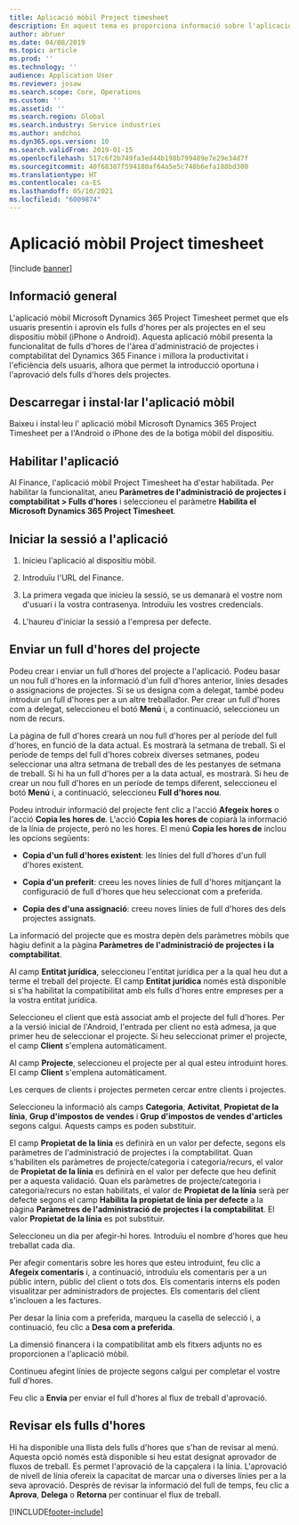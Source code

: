 ```yaml
---
title: Aplicació mòbil Project timesheet
description: En aquest tema es proporciona informació sobre l'aplicació mòbil Microsoft Dynamics 365 Project Timesheet. L'aplicació mòbil Project Timesheet permet que els usuaris presentin i aprovin els fulls d'hores per als projectes en el seu dispositiu mòbil.
author: abruer
ms.date: 04/08/2019
ms.topic: article
ms.prod: ''
ms.technology: ''
audience: Application User
ms.reviewer: josaw
ms.search.scope: Core, Operations
ms.custom: ''
ms.assetid: ''
ms.search.region: Global
ms.search.industry: Service industries
ms.author: andchoi
ms.dyn365.ops.version: 10
ms.search.validFrom: 2019-01-15
ms.openlocfilehash: 517c6f2b749fa3ed44b198b799489e7e29e34d7f
ms.sourcegitcommit: 40f68387f594180af64a5e5c748b6efa188bd300
ms.translationtype: HT
ms.contentlocale: ca-ES
ms.lasthandoff: 05/10/2021
ms.locfileid: "6009874"
---
```

# <a name="project-timesheet-mobile-application"></a>Aplicació mòbil Project timesheet

[!include [banner](../includes/banner.md)]

## <a name="overview"></a>Informació general

L'aplicació mòbil Microsoft Dynamics 365 Project Timesheet permet que els usuaris presentin i aprovin els fulls d'hores per als projectes en el seu dispositiu mòbil (iPhone o Android). Aquesta aplicació mòbil presenta la funcionalitat de fulls d'hores de l'àrea d'administració de projectes i comptabilitat del Dynamics 365 Finance i millora la productivitat i l'eficiència dels usuaris, alhora que permet la introducció oportuna i l'aprovació dels fulls d'hores dels projectes.

## <a name="download-and-install-the-mobile-app"></a>Descarregar i instal·lar l'aplicació mòbil

Baixeu i instal·leu l' aplicació mòbil Microsoft Dynamics 365 Project Timesheet per a l'Android o iPhone des de la botiga mòbil del dispositiu.

## <a name="enable-the-app"></a>Habilitar l'aplicació 

Al Finance, l'aplicació mòbil Project Timesheet ha d'estar habilitada. Per habilitar la funcionalitat, aneu **Paràmetres de l'administració de projectes i comptabilitat \> Fulls d'hores** i seleccioneu el paràmetre **Habilita el Microsoft Dynamics 365 Project Timesheet**.

## <a name="sign-in-to-the-app"></a>Iniciar la sessió a l'aplicació

1.  Inicieu l'aplicació al dispositiu mòbil.

2.  Introduïu l'URL del Finance.

3.  La primera vegada que inicieu la sessió, se us demanarà el vostre nom d'usuari i la vostra contrasenya. Introduïu les vostres credencials.

4.  L'haureu d'iniciar la sessió a l'empresa per defecte.

## <a name="submit-a-project-timesheet"></a>Enviar un full d'hores del projecte

Podeu crear i enviar un full d'hores del projecte a l'aplicació. Podeu basar un nou full d'hores en la informació d'un full d'hores anterior, línies desades o assignacions de projectes. Si se us designa com a delegat, també podeu introduir un full d'hores per a un altre treballador. Per crear un full d'hores com a delegat, seleccioneu el botó **Menú** i, a continuació, seleccioneu un nom de recurs.

La pàgina de full d'hores crearà un nou full d'hores per al període del full d'hores, en funció de la data actual. Es mostrarà la setmana de treball. Si el període de temps del full d'hores cobreix diverses setmanes, podeu seleccionar una altra setmana de treball des de les pestanyes de setmana de treball.
Si hi ha un full d'hores per a la data actual, es mostrarà. Si heu de crear un nou full d'hores en un període de temps diferent, seleccioneu el botó **Menú** i, a continuació, seleccioneu **Full d'hores nou**.

Podeu introduir informació del projecte fent clic a l'acció **Afegeix hores** o l'acció **Copia les hores de**. L'acció **Copia les hores de** copiarà la informació de la línia de projecte, però no les hores. El menú **Copia les hores de** inclou les opcions següents:

- **Copia d'un full d'hores existent**: les línies del full d'hores d'un full d'hores existent.

- **Copia d'un preferit**: creeu les noves línies de full d'hores mitjançant la configuració de full d'hores que heu seleccionat com a preferida.

- **Copia des d'una assignació**: creeu noves línies de full d'hores des dels projectes assignats.

La informació del projecte que es mostra depèn dels paràmetres mòbils que hàgiu definit a la pàgina **Paràmetres de l'administració de projectes i la comptabilitat**.

Al camp **Entitat jurídica**, seleccioneu l'entitat jurídica per a la qual heu dut a terme el treball del projecte. El camp **Entitat jurídica** només està disponible si s'ha habilitat la compatibilitat amb els fulls d'hores entre empreses per a la vostra entitat jurídica.

Seleccioneu el client que està associat amb el projecte del full d'hores. Per a la versió inicial de l'Android, l'entrada per client no està admesa, ja que primer heu de seleccionar el projecte. Si heu seleccionat primer el projecte, el camp **Client** s'emplena automàticament.

Al camp **Projecte**, seleccioneu el projecte per al qual esteu introduint hores. El camp **Client** s'emplena automàticament.

Les cerques de clients i projectes permeten cercar entre clients i projectes.

Seleccioneu la informació als camps **Categoria**, **Activitat**, **Propietat de la línia**, **Grup d'impostos de vendes** i **Grup d'impostos de vendes d'articles** segons calgui. Aquests camps es poden substituir.

El camp **Propietat de la línia** es definirà en un valor per defecte, segons els paràmetres de l'administració de projectes i la comptabilitat. Quan s'habiliten els paràmetres de projecte/categoria i categoria/recurs, el valor de **Propietat de la línia** es definirà en el valor per defecte que heu definit per a aquesta validació. Quan els paràmetres de projecte/categoria i categoria/recurs no estan habilitats, el valor de **Propietat de la línia** serà per defecte segons el camp **Habilita la propietat de línia per defecte** a la pàgina **Paràmetres de l'administració de projectes i la comptabilitat**. El valor **Propietat de la línia** es pot substituir.

Seleccioneu un dia per afegir-hi hores. Introduïu el nombre d'hores que heu treballat cada dia.

Per afegir comentaris sobre les hores que esteu introduint, feu clic a **Afegeix comentaris** i, a continuació, introduïu els comentaris per a un públic intern, públic del client o tots dos.
Els comentaris interns els poden visualitzar per administradors de projectes. Els comentaris del client s'inclouen a les factures.

Per desar la línia com a preferida, marqueu la casella de selecció i, a continuació, feu clic a **Desa com a preferida**.

La dimensió financera i la compatibilitat amb els fitxers adjunts no es proporcionen a l'aplicació mòbil.

Continueu afegint línies de projecte segons calgui per completar el vostre full d'hores.

Feu clic a **Envia** per enviar el full d'hores al flux de treball d'aprovació.

## <a name="review-timesheets"></a>Revisar els fulls d'hores

Hi ha disponible una llista dels fulls d'hores que s'han de revisar al menú. Aquesta opció només està disponible si heu estat designat aprovador de fluxos de treball. Es permet l'aprovació de la capçalera i la línia. L'aprovació de nivell de línia ofereix la capacitat de marcar una o diverses línies per a la seva aprovació. Després de revisar la informació del full de temps, feu clic a **Aprova**, **Delega** o **Retorna** per continuar el flux de treball.


[!INCLUDE[footer-include](../includes/footer-banner.md)]